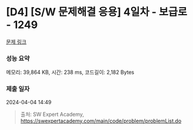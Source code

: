 # [D4] [S/W 문제해결 응용] 4일차 - 보급로 - 1249 

[문제 링크](https://swexpertacademy.com/main/code/problem/problemDetail.do?contestProbId=AV15QRX6APsCFAYD) 

### 성능 요약

메모리: 39,864 KB, 시간: 238 ms, 코드길이: 2,182 Bytes

### 제출 일자

2024-04-04 14:49



> 출처: SW Expert Academy, https://swexpertacademy.com/main/code/problem/problemList.do